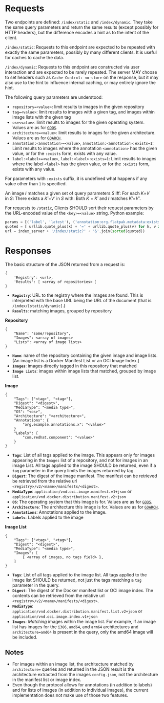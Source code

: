Requests
========

Two endpoints are defined: `/index/static` and `/index/dynamic`. They take the
same query parameters and return the same results (except possibly for HTTP headers),
but the difference encodes a hint as to the intent of the client.

`/index/static`: Requests to this endpoint are expected to be repeated with exactly
the same parameters, possibly by many different clients. It is useful for caches to
cache the data.

`/index/dynamic`: Requests to this endpoint are constructed via user interaction
and are expected to be rarely repeated. The server MAY choose to set headers
such as `Cache-Control: no-store` on the response, but it may also use to the
hint to influence internal caching, or may entirely ignore the hint.

The following query parameters are understood:

- `repository=<value>`: limit results to images in the given repository
- `tag=<value>`: limit results to images with a given tag, and  images within image lists with the given tag
- `os=<value>`: limit results to images for the given operating system. Values are as for [`GOOS`](https://golang.org/doc/install/source#environment).
- `architecture=<value>`: limit results to images for the given architecture. Values are as for [`GOARCH`](https://golang.org/doc/install/source#environment).
- `annotation:<annotation>=<value>`, `annotation:<annotation>:exists=1`: Limit results to images where the annotation `<annotation>` has the given value, or for the `:exists` form, exists with any value.
- `label:<label>=<value>`, `label:<label>:exists=1`: Limit results to images where the label `<label>` has the given value, or for the `:exists` form, exists with any value.

For parameters with `:exists` suffix, it is undefined what happens if any value other than `1` is specified.

An image&nbsp;<var>I</var> matches a given set of query
parameters&nbsp;<var>S</var> iff: For each <var>K</var>=<var>V</var>
in&nbsp;<var>S</var>: There exists a <var>K&prime;</var>=<var>V&prime;</var>
in&nbsp;<var>S</var> with: Both <var>K</var> = <var>K&prime;</var> and
<var>I</var> matches <var>K&prime;</var>=<var>V&prime;</var>.



For requests to `/static`, Clients SHOULD sort their request parameters by the URL-encoded value of the `<key>=<value>` string. Python example:

``` python
params = [('label', 'latest'), ('annotation:org.flatpak.metadata:exists', '1'), ('architecture': 'amd64')]
quoted = [ urllib.quote_plus(k) + '=' + urllib.quote_plus(v) for k, v in params ]
url = index_server + '/index/static?' + '&'.join(sorted(quoted))
```

Responses
=========

The basic structure of the JSON returned from a request is:

```
{
	'Registry': <url>,
	'Results": [ <array of repositories> ]
}
```

* **`Registry`**: URL to the registry where the images are found. This is interpreted with the base URL being the URL of the document (that is `/index/[static/dynamic]`.)
* **`Results`**: matching images, grouped by repository


**Repository**

```
{
	"Name": "some/repository",
	"Images": <array of images>
	"Lists": <array of image lists>
}
```

* **`Name`**: name of the repository containing the given image and image lists. (An image list is a Docker Manifest List or an OCI Image Index.)
* **`Images`**: images directly tagged in this repository that matched
* **`Image Lists`**: images within image lists that matched, grouped by image list.

**Image**

```
{
	"Tags": ["<tag>", "<tag>"],
	"Digest": "<digest>",
	"MediaType": "<media type>",
	"OS": "<os>",
	"Architecture": "<architecture>",
	"Annotations": {
		"org.example.annotations.x": "<value>"
	}
	"Labels": {
		"com.redhat.component": "<value>"
    }
}
```

* **`Tags`**: List of all tags applied to the image. This appears only for images appearing in the `Images` list of a repository, and not for images in an image List. All tags applied to the image SHOULD be returned, even if a `tag` parameter in the query limits the images returned by tag.
* **`Digest`**: The digest of the image manifest. The manifest can be retrieved be retrieved from the relative url `<registry>/v2/<name>/manifests/<digest>`.
* **`MediaType`**: `application/vnd.oci.image.manifest.v1+json` or `application/vnd.docker.distribution.manifest.v2+json`
* **`OS`**: The operating system that this image is for. Values are as for [`GOOS`](https://golang.org/doc/install/source#environment).
* **`Architecture`**: The architecture this image is for. Values are as for [`GOARCH`](https://golang.org/doc/install/source#environment).
* **`Annotations`**: Annotations applied to the image.
* **`Labels`**: Labels applied to the image

**Image List**

```
{
	"Tags": ["<tag>", "<tag>"],
	"Digest": "<digest>",
	"MediaType": "<media type>",
	"Images": [
		{ <array of images, no tags field> },
	]
}
```

* **`Tags`**: List of all tags applied to the image list. All tags applied to the image list SHOULD be returned, not just the tags matching a `tag` parameter in the query.
* **`Digest`**: The digest of the Docker manifest list or OCI image index. The contents can be retrieved from the relative url `<registry>/v2/<name>/manifests/<digest>`.
* **`MediaType`**: `application/vnd.docker.distribution.manifest.list.v2+json` or `application/vnd.oci.image.index.v1+json`
* **`Images`**: *Matching* images within the image list. For example, if an image list has images for the `i386`, `amd64`, and `arm64` architectures and `architecture=amd64` is present in the query, only the amd64 image will be included.

Notes
-----
* For images within an image list, the architecture matched by `architecture=` queries and returned in the JSON result is the architecture extracted from the images `config.json`, not the architecture in the manifest list or image index.
* Even though the protocol allows for annotations (in addition to labels) and for lists of images (in addition to individual images), the current implementation does not make use of those two features.
